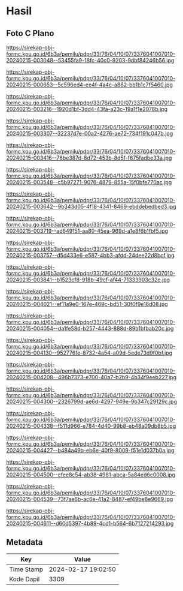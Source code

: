 # Hasil

## Foto C Plano

https://sirekap-obj-formc.kpu.go.id/6b3a/pemilu/pdpr/33/76/04/10/07/3376041007010-20240215-003048--53455fa9-18fc-40c0-9203-9dbf84246b56.jpg

https://sirekap-obj-formc.kpu.go.id/6b3a/pemilu/pdpr/33/76/04/10/07/3376041007010-20240215-000653--5c596ed4-ee4f-4a4c-a862-bb1b1c7f5460.jpg

https://sirekap-obj-formc.kpu.go.id/6b3a/pemilu/pdpr/33/76/04/10/07/3376041007010-20240215-003216--1920d1bf-3dd4-43fa-a23c-19a1f1e2078b.jpg

https://sirekap-obj-formc.kpu.go.id/6b3a/pemilu/pdpr/33/76/04/10/07/3376041007010-20240215-003307--32237d7e-00a2-4276-ae72-734f191c047b.jpg

https://sirekap-obj-formc.kpu.go.id/6b3a/pemilu/pdpr/33/76/04/10/07/3376041007010-20240215-003416--76be387d-8d72-453b-8d5f-f675fadbe33a.jpg

https://sirekap-obj-formc.kpu.go.id/6b3a/pemilu/pdpr/33/76/04/10/07/3376041007010-20240215-003548--c5b97271-9076-4879-855a-15f0bfe770ac.jpg

https://sirekap-obj-formc.kpu.go.id/6b3a/pemilu/pdpr/33/76/04/10/07/3376041007010-20240215-003642--9b343d05-4f18-4341-8469-ebddebedbed3.jpg

https://sirekap-obj-formc.kpu.go.id/6b3a/pemilu/pdpr/33/76/04/10/07/3376041007010-20240215-003719--ad649151-aa80-45ea-969d-a1e8f6b1fbf5.jpg

https://sirekap-obj-formc.kpu.go.id/6b3a/pemilu/pdpr/33/76/04/10/07/3376041007010-20240215-003757--d5d433e6-e587-4bb3-afdd-24dee22d8bcf.jpg

https://sirekap-obj-formc.kpu.go.id/6b3a/pemilu/pdpr/33/76/04/10/07/3376041007010-20240215-003841--b1523cf8-918b-49cf-af44-71333903c32e.jpg

https://sirekap-obj-formc.kpu.go.id/6b3a/pemilu/pdpr/33/76/04/10/07/3376041007010-20240215-004021--ef11a9e0-167e-469c-bd51-30f0f9e18d08.jpg

https://sirekap-obj-formc.kpu.go.id/6b3a/pemilu/pdpr/33/76/04/10/07/3376041007010-20240215-004054--da1fe58d-b257-4443-888d-89b1bfbab20c.jpg

https://sirekap-obj-formc.kpu.go.id/6b3a/pemilu/pdpr/33/76/04/10/07/3376041007010-20240215-004130--952776fe-8732-4a54-a09d-5ede73d9f0bf.jpg

https://sirekap-obj-formc.kpu.go.id/6b3a/pemilu/pdpr/33/76/04/10/07/3376041007010-20240215-004208--496b7373-e700-40a7-b2b9-4b34f9eeb227.jpg

https://sirekap-obj-formc.kpu.go.id/6b3a/pemilu/pdpr/33/76/04/10/07/3376041007010-20240215-004300--2326799d-ae6d-4297-949e-9b347c29129c.jpg

https://sirekap-obj-formc.kpu.go.id/6b3a/pemilu/pdpr/33/76/04/10/07/3376041007010-20240215-004338--f511d966-e784-4d40-99b8-eb48a09db8b5.jpg

https://sirekap-obj-formc.kpu.go.id/6b3a/pemilu/pdpr/33/76/04/10/07/3376041007010-20240215-004427--b484a49b-eb6e-40f9-8009-f51e1d037b0a.jpg

https://sirekap-obj-formc.kpu.go.id/6b3a/pemilu/pdpr/33/76/04/10/07/3376041007010-20240215-004500--cfee8c54-ab38-4981-abca-5a84ed6c0008.jpg

https://sirekap-obj-formc.kpu.go.id/6b3a/pemilu/pdpr/33/76/04/10/07/3376041007010-20240215-004539--73f7ae6b-ac6e-41a2-8487-ef49be8e9669.jpg

https://sirekap-obj-formc.kpu.go.id/6b3a/pemilu/pdpr/33/76/04/10/07/3376041007010-20240215-004611--d60d5397-4b89-4cd1-b564-6b7127214293.jpg


## Metadata

| Key        | Value               |
| ---------- | ------------------- |
| Time Stamp | 2024-02-17 19:02:50 |
| Kode Dapil | 3309                |



